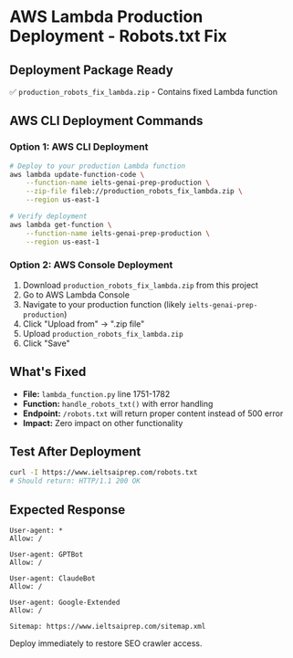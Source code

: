 # AWS Lambda Production Deployment - Robots.txt Fix

## Deployment Package Ready
✅ `production_robots_fix_lambda.zip` - Contains fixed Lambda function

## AWS CLI Deployment Commands

### Option 1: AWS CLI Deployment
```bash
# Deploy to your production Lambda function
aws lambda update-function-code \
    --function-name ielts-genai-prep-production \
    --zip-file fileb://production_robots_fix_lambda.zip \
    --region us-east-1

# Verify deployment
aws lambda get-function \
    --function-name ielts-genai-prep-production \
    --region us-east-1
```

### Option 2: AWS Console Deployment
1. Download `production_robots_fix_lambda.zip` from this project
2. Go to AWS Lambda Console
3. Navigate to your production function (likely `ielts-genai-prep-production`)
4. Click "Upload from" → ".zip file"
5. Upload `production_robots_fix_lambda.zip`
6. Click "Save"

## What's Fixed
- **File:** `lambda_function.py` line 1751-1782
- **Function:** `handle_robots_txt()` with error handling
- **Endpoint:** `/robots.txt` will return proper content instead of 500 error
- **Impact:** Zero impact on other functionality

## Test After Deployment
```bash
curl -I https://www.ieltsaiprep.com/robots.txt
# Should return: HTTP/1.1 200 OK
```

## Expected Response
```
User-agent: *
Allow: /

User-agent: GPTBot
Allow: /

User-agent: ClaudeBot
Allow: /

User-agent: Google-Extended
Allow: /

Sitemap: https://www.ieltsaiprep.com/sitemap.xml
```

Deploy immediately to restore SEO crawler access.